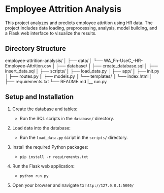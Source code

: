 # Employee Attrition Analysis

This project analyzes and predicts employee attrition using HR data. The project includes data loading, preprocessing, analysis, model building, and a Flask web interface to visualize the results.

## Directory Structure

employee-attrition-analysis/
│
├── data/
│ └── WA_Fn-UseC_-HR-Employee-Attrition.csv
│
├── database/
│ ├── create_database.sql
│ ├── insert_data.sql
│
├── scripts/
│ ├── load_data.py
│
├── app/
│ ├── init.py
│ ├── routes.py
│ ├── models.py
│ └── templates/
│ └── index.html
│
├── requirements.txt
└── README.md
|__ run.py

## Setup and Installation

1. Create the database and tables:
   - Run the SQL scripts in the `database/` directory.

2. Load data into the database:
   - Run the `load_data.py` script in the `scripts/` directory.

3. Install the required Python packages:
   - `pip install -r requirements.txt`

4. Run the Flask web application:
   - `python run.py`

5. Open your browser and navigate to `http://127.0.0.1:5000/`
